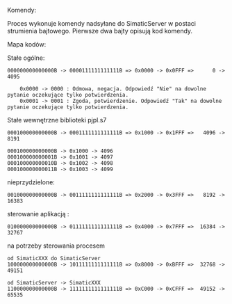 


Komendy:

Proces wykonuje komendy nadsyłane do SimaticServer w postaci strumienia bajtowego. 
Pierwsze dwa bajty opisują kod komendy.

Mapa kodów:

Stałe ogólne:

	000000000000000B -> 0000111111111111B => 0x0000 -> 0x0FFF =>      0 ->  4095 

		0x0000 -> 0000 : Odmowa, negacja. Odpowiedź "Nie" na dowolne pytanie oczekujące tylko potwierdzenia.
		0x0001 -> 0001 : Zgoda, potwierdzenie. Odpowiedź "Tak" na dowolne pytanie oczekujące tylko potwierdzenia.

		
Stałe wewnętrzne biblioteki pjpl.s7

	000100000000000B -> 0001111111111111B => 0x1000 -> 0x1FFF =>   4096 ->  8191	
		
	000100000000000B -> 0x1000 -> 4096
	000100000000001B -> 0x1001 -> 4097
	000100000000010B -> 0x1002 -> 4098
	000100000000011B -> 0x1003 -> 4099

	
nieprzydzielone:

	001000000000000B -> 0011111111111111B => 0x2000 -> 0x3FFF =>   8192 -> 16383
		
sterowanie aplikacją :

	010000000000000B -> 0111111111111111B => 0x4000 -> 0x7FFF =>  16384 -> 32767
	
	
na potrzeby sterowania procesem
	
	od SimaticXXX do SimaticServer
	100000000000000B -> 1011111111111111B => 0x8000 -> 0xBFFF =>  32768 -> 49151
	
	od SimaticServer -> SimaticXXX
	110000000000000B -> 1111111111111111B => 0xC000 -> 0xCFFF =>  49152 -> 65535
